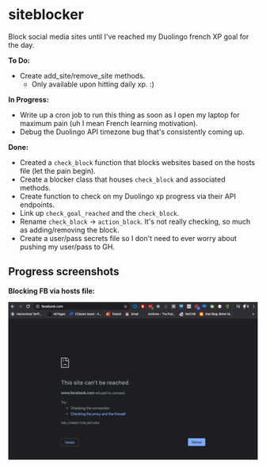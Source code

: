 # siteblocker
Block social media sites until I've reached my Duolingo french XP goal for the day.

**To Do:**
* Create add_site/remove_site methods.
  * Only available upon hitting daily xp. :)

**In Progress:**
* Write up a cron job to run this thing as soon as I open my laptop for maximum pain (uh I mean French learning motivation).
* Debug the Duolingo API timezone bug that's consistently coming up.

**Done:**
* Created a `check_block` function that blocks websites based on the hosts file (let the pain begin).
* Create a blocker class that houses `check_block` and associated methods.
* Create function to check on my Duolingo xp progress via their API endpoints.
* Link up `check_goal_reached` and the `check_block`.
* Rename `check_block` &rightarrow; `action_block`. It's not really checking, so much as adding/removing the block.
* Create a user/pass secrets file so I don't need to ever worry about pushing my user/pass to GH.

## Progress screenshots
**Blocking FB via hosts file:**

![Blocked_Facebook](https://github.com/svvchen/siteblocker/blob/master/PR_1_Ss.png)
